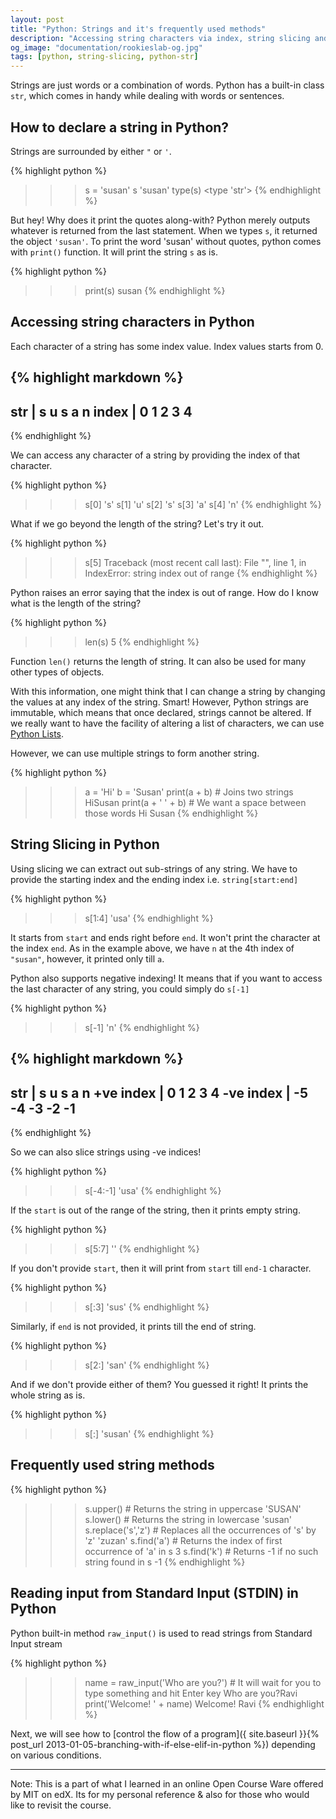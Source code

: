 ```yaml
---
layout: post
title: "Python: Strings and it's frequently used methods"
description: "Accessing string characters via index, string slicing and frequently used str methods such as find, replace. How to read input from Standard Input STDIN"
og_image: "documentation/rookieslab-og.jpg"
tags: [python, string-slicing, python-str]
---
```


Strings are just words or a combination of words. Python has a built-in class `str`, which comes in handy while dealing with words or sentences.

## How to declare a string in Python?

Strings are surrounded by either `"` or `'`.

{% highlight python %}
>>> s = 'susan'
>>> s
'susan'
>>> type(s)
<type 'str'>
{% endhighlight %}

But hey! Why does it print the quotes along-with?
Python merely outputs whatever is returned from the last statement. When we types `s`, it returned the object `'susan'`. To print the word 'susan' without quotes, python comes with `print()` function. It will print the string `s` as is.

{% highlight python %}
>>> print(s)
susan
{% endhighlight %}

## Accessing string characters in Python

Each character of a string has some index value. Index values starts from 0.

{% highlight markdown %}
-----------------
str   | s u s a n
index | 0 1 2 3 4
-----------------
{% endhighlight %}

We can access any character of a string by providing the index of that character.

{% highlight python %}
>>> s[0]
's'
>>> s[1]
'u'
>>> s[2]
's'
>>> s[3]
'a'
>>> s[4]
'n'
{% endhighlight %}

What if we go beyond the length of the string? Let's try it out.

{% highlight python %}
>>> s[5]
Traceback (most recent call last):
  File "<stdin>", line 1, in <module>
IndexError: string index out of range
{% endhighlight %}

Python raises an error saying that the index is out of range. How do I know what is the length of the string?

{% highlight python %}
>>> len(s)
5
{% endhighlight %}

Function `len()` returns the length of string. It can also be used for many other types of objects.

With this information, one might think that I can change a string by changing the values at any index of the string. Smart! However, Python strings are immutable, which means that once declared, strings cannot be altered. If we really want to have the facility of altering a list of characters, we can use [Python Lists](#).

However, we can use multiple strings to form another string.

{% highlight python %}
>>> a = 'Hi'
>>> b = 'Susan'
>>> print(a + b) # Joins two strings
HiSusan
>>> print(a + ' ' + b) # We want a space between those words
Hi Susan
{% endhighlight %}

## String Slicing in Python

Using slicing we can extract out sub-strings of any string. We have to provide the starting index and the ending index i.e. `string[start:end]`

{% highlight python %}
>>> s[1:4]
'usa'
{% endhighlight %}

It starts from `start` and ends right before `end`. It won't print the character at the index `end`. As in the example above, we have `n` at the 4th index of `"susan"`, however, it printed only till `a`.

Python also supports negative indexing! It means that if you want to access the last character of any string, you could simply do `s[-1]`

{% highlight python %}
>>> s[-1]
'n'
{% endhighlight %}

{% highlight markdown %}
---------------------------
str        |  s  u  s  a  n
+ve index  |  0  1  2  3  4
-ve index  | -5 -4 -3 -2 -1
---------------------------
{% endhighlight %}

So we can also slice strings using -ve indices!

{% highlight python %}
>>> s[-4:-1]
'usa'
{% endhighlight %}

If the `start` is out of the range of the string, then it prints empty string.

{% highlight python %}
>>> s[5:7]
''
{% endhighlight %}

If you don't provide `start`, then it will print from `start` till `end-1` character.

{% highlight python %}
>>> s[:3]
'sus'
{% endhighlight %}

Similarly, if `end` is not provided, it prints till the end of string.

{% highlight python %}
>>> s[2:]
'san'
{% endhighlight %}

And if we don't provide either of them? You guessed it right! It prints the whole string as is.

{% highlight python %}
>>> s[:]
'susan'
{% endhighlight %}

## Frequently used string methods

{% highlight python %}
>>> s.upper() # Returns the string in uppercase
'SUSAN'
>>> s.lower() # Returns the string in lowercase
'susan'
>>> s.replace('s','z') # Replaces all the occurrences of 's' by 'z'
'zuzan'
>>> s.find('a') # Returns the index of first occurrence of 'a' in s
3
>>> s.find('k') # Returns -1 if no such string found in s
-1
{% endhighlight %}

## Reading input from Standard Input (STDIN) in Python

Python built-in method `raw_input()` is used to read strings from Standard Input stream

{% highlight python %}
>>> name = raw_input('Who are you?') # It will wait for you to type something and hit Enter key
Who are you?Ravi
>>> print('Welcome! ' + name)
Welcome! Ravi
{% endhighlight %}

Next, we will see how to [control the flow of a program]({ site.baseurl }}{% post_url 2013-01-05-branching-with-if-else-elif-in-python %}) depending on various conditions.

---

Note:
This is a part of what I learned in an online Open Course Ware offered by MIT on edX.
Its for my personal reference & also for those who would like to revisit the course.

